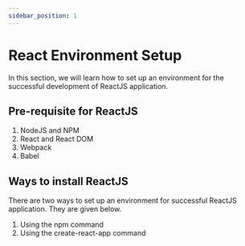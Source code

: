 ```yaml
---
sidebar_position: 1
---
```


# React Environment Setup

In this section, we will learn how to set up an environment for the successful development of ReactJS application.

## Pre-requisite for ReactJS
1. NodeJS and NPM
2. React and React DOM
3. Webpack
4. Babel

## Ways to install ReactJS
There are two ways to set up an environment for successful ReactJS application. They are given below.
1. Using the npm command
2. Using the create-react-app command



